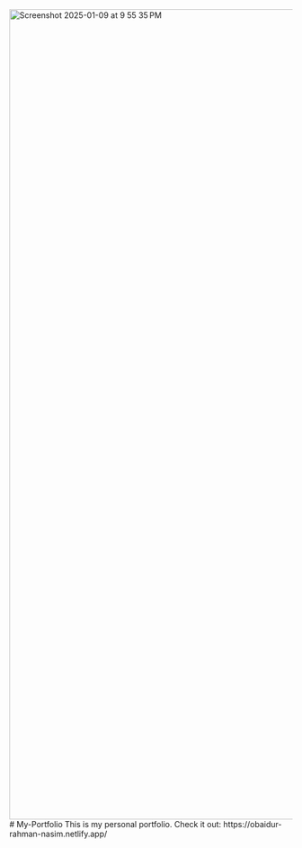 <img width="1440" alt="Screenshot 2025-01-09 at 9 55 35 PM" src="https://github.com/user-attachments/assets/f47dbd0c-0956-4c4f-9874-13ec7b130afe" />
# My-Portfolio
This is my personal portfolio.
Check it out:
https://obaidur-rahman-nasim.netlify.app/


